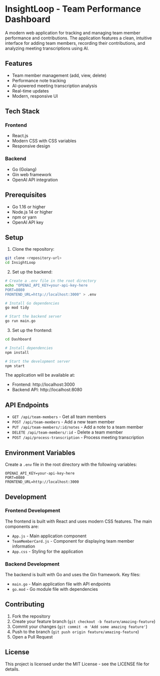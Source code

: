 # InsightLoop - Team Performance Dashboard

A modern web application for tracking and managing team member performance and contributions. The application features a clean, intuitive interface for adding team members, recording their contributions, and analyzing meeting transcriptions using AI.

## Features

- Team member management (add, view, delete)
- Performance note tracking
- AI-powered meeting transcription analysis
- Real-time updates
- Modern, responsive UI

## Tech Stack

### Frontend

- React.js
- Modern CSS with CSS variables
- Responsive design

### Backend

- Go (Golang)
- Gin web framework
- OpenAI API integration

## Prerequisites

- Go 1.16 or higher
- Node.js 14 or higher
- npm or yarn
- OpenAI API key

## Setup

1. Clone the repository:

```bash
git clone <repository-url>
cd InsightLoop
```

2. Set up the backend:

```bash
# Create a .env file in the root directory
echo "OPENAI_API_KEY=your-api-key-here
PORT=8080
FRONTEND_URL=http://localhost:3000" > .env

# Install Go dependencies
go mod tidy

# Start the backend server
go run main.go
```

3. Set up the frontend:

```bash
cd Dashboard

# Install dependencies
npm install

# Start the development server
npm start
```

The application will be available at:

- Frontend: http://localhost:3000
- Backend API: http://localhost:8080

## API Endpoints

- `GET /api/team-members` - Get all team members
- `POST /api/team-members` - Add a new team member
- `PUT /api/team-members/:id/notes` - Add a note to a team member
- `DELETE /api/team-members/:id` - Delete a team member
- `POST /api/process-transcription` - Process meeting transcription

## Environment Variables

Create a `.env` file in the root directory with the following variables:

```
OPENAI_API_KEY=your-api-key-here
PORT=8080
FRONTEND_URL=http://localhost:3000
```

## Development

### Frontend Development

The frontend is built with React and uses modern CSS features. The main components are:

- `App.js` - Main application component
- `TeamMemberCard.js` - Component for displaying team member information
- `App.css` - Styling for the application

### Backend Development

The backend is built with Go and uses the Gin framework. Key files:

- `main.go` - Main application file with API endpoints
- `go.mod` - Go module file with dependencies

## Contributing

1. Fork the repository
2. Create your feature branch (`git checkout -b feature/amazing-feature`)
3. Commit your changes (`git commit -m 'Add some amazing feature'`)
4. Push to the branch (`git push origin feature/amazing-feature`)
5. Open a Pull Request

## License

This project is licensed under the MIT License - see the LICENSE file for details.
